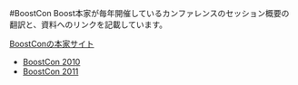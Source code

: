 #BoostCon
Boost本家が毎年開催しているカンファレンスのセッション概要の翻訳と、資料へのリンクを記載しています。

[BoostConの本家サイト](http://boostcon.boost.org/)

- [BoostCon 2010](/boostcon/2010.md)
- [BoostCon 2011](/boostcon/2011.md)

